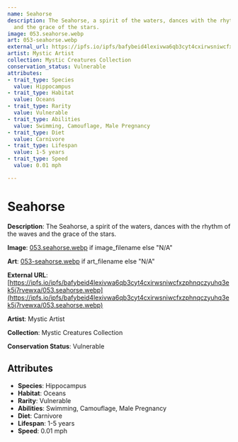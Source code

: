 ```yaml
---
name: Seahorse
description: The Seahorse, a spirit of the waters, dances with the rhythm of the waves
  and the grace of the stars.
image: 053.seahorse.webp
art: 053-seahorse.webp
external_url: https://ipfs.io/ipfs/bafybeid4lexivwa6qb3cyt4cxirwsniwcfxzphnqczyuhq3ek5j7rvewxa/053.seahorse.webp
artist: Mystic Artist
collection: Mystic Creatures Collection
conservation_status: Vulnerable
attributes:
- trait_type: Species
  value: Hippocampus
- trait_type: Habitat
  value: Oceans
- trait_type: Rarity
  value: Vulnerable
- trait_type: Abilities
  value: Swimming, Camouflage, Male Pregnancy
- trait_type: Diet
  value: Carnivore
- trait_type: Lifespan
  value: 1-5 years
- trait_type: Speed
  value: 0.01 mph

---
```


# Seahorse

**Description**: The Seahorse, a spirit of the waters, dances with the rhythm of the waves and the grace of the stars.

**Image**: [053.seahorse.webp](./053.seahorse.webp) if image_filename else "N/A"

**Art**: [053-seahorse.webp](./053-seahorse.webp) if art_filename else "N/A"

**External URL**: [https://ipfs.io/ipfs/bafybeid4lexivwa6qb3cyt4cxirwsniwcfxzphnqczyuhq3ek5j7rvewxa/053.seahorse.webp](https://ipfs.io/ipfs/bafybeid4lexivwa6qb3cyt4cxirwsniwcfxzphnqczyuhq3ek5j7rvewxa/053.seahorse.webp)

**Artist**: Mystic Artist

**Collection**: Mystic Creatures Collection

**Conservation Status**: Vulnerable

## Attributes
- **Species**: Hippocampus
- **Habitat**: Oceans
- **Rarity**: Vulnerable
- **Abilities**: Swimming, Camouflage, Male Pregnancy
- **Diet**: Carnivore
- **Lifespan**: 1-5 years
- **Speed**: 0.01 mph
